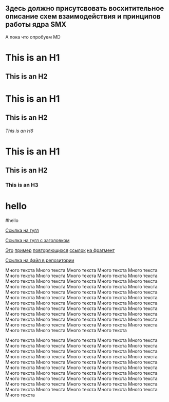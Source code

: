 ## Здесь должно присутсвовать восхитительное описание схем взаимодействия и принципов работы ядра SMX
А пока что опробуем MD

This is an H1
=============
This is an H2
-------------


# This is an H1
## This is an H2
###### This is an H6

# This is an H1 #
## This is an H2 ##
### This is an H3 ######

# hello
#hello

[Ссылка на гугл](https://www.google.com)

[Ссылка на гугл с заголовком](https://www.google.com "Google's Homepage")

[Это][id1] [пример][id1] [повторяющихся][id1] [ссылок][id2] [на фрагмент][id3] 

[Ссылка на файл в репозитории](/IntServices/MsExch.JPG)

Много текста Много текста Много текста Много текста Много текста Много текста Много текста Много текста Много текста Много текста Много текста Много текста Много текста Много текста Много текста Много текста Много текста Много текста Много текста Много текста Много текста Много текста Много текста Много текста Много текста Много текста Много текста Много текста Много текста Много текста Много текста Много текста Много текста Много текста Много текста Много текста Много текста Много текста Много текста Много текста Много текста Много текста Много текста Много текста Много текста Много текста Много текста Много текста Много текста Много текста Много текста Много текста Много текста Много текста Много текста Много текста Много текста Много текста Много текста 



[id1]:  http://google.com
[id2]:  http://ya.ru
[id3]:  http://apple.com

Много текста Много текста Много текста Много текста Много текста Много текста Много текста Много текста Много текста Много текста Много текста Много текста Много текста Много текста Много текста Много текста Много текста Много текста Много текста Много текста Много текста Много текста Много текста Много текста Много текста Много текста Много текста Много текста Много текста Много текста Много текста Много текста Много текста Много текста Много текста Много текста Много текста Много текста Много текста Много текста Много текста Много текста Много текста Много текста Много текста Много текста Много текста Много текста Много текста Много текста Много текста 
